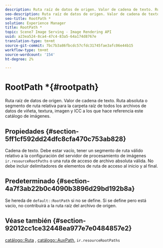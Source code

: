 ```yaml
---
description: Ruta raíz de datos de origen. Valor de cadena de texto. Ruta absoluta o segmento de ruta relativa para la carpeta raíz de todos los archivos de datos de viñeta, textura, imagen y ICC a los que hace referencia este catálogo de imágenes.
seo-description: Ruta raíz de datos de origen. Valor de cadena de texto. Ruta absoluta o segmento de ruta relativa para la carpeta raíz de todos los archivos de datos de viñeta, textura, imagen y ICC a los que hace referencia este catálogo de imágenes.
seo-title: RootPath *
solution: Experience Manager
title: RootPath *
topic: Scene7 Image Serving - Image Rendering API
uuid: a23ea524-8ca4-47c4-83a5-64a174d8767e
translation-type: tm+mt
source-git-commit: 7bc7b3a86fbcdc57cfdc31745fae3afc06e44b15
workflow-type: tm+mt
source-wordcount: '154'
ht-degree: 2%

---
```



# RootPath *{#rootpath}

Ruta raíz de datos de origen. Valor de cadena de texto. Ruta absoluta o segmento de ruta relativa para la carpeta raíz de todos los archivos de datos de viñeta, textura, imagen y ICC a los que hace referencia este catálogo de imágenes.

## Propiedades {#section-5ff1cf592dd24dfc8cfa470c753ab828}

Cadena de texto. Debe estar vacío, tener un segmento de ruta válido relativo a la configuración del servidor de procesamiento de imágenes `ir.resourceRootPaths` o una ruta de acceso de archivo absoluta válida. No debe incluir delimitadores de elementos de ruta de acceso al inicio y al final.

## Predeterminado {#section-4a7f3ab22b0c4090b3896d29bd192b8a}

Se hereda de `default::RootPath` si no se define. Si se define pero está vacío, no contribuirá a la ruta raíz del archivo de origen.

## Véase también {#section-92012cc1ce32448ea977e7e0484857e2}

[catálogo::Ruta](../../../../../ir-api/material-cat/image-rendering-api-ref/c-ir-material-catalog/c-ir-material-data-reference/r-ir-path.md#reference-59ebb624250a4965ad1737578a2ab590) ,  [catálogo::AuxPath](../../../../../ir-api/material-cat/image-rendering-api-ref/c-ir-material-catalog/c-ir-material-data-reference/r-ir-auxpath.md#reference-943ad5ee3c3b4b06bbcbb005db0dc969),  `ir.resourceRootPaths`
